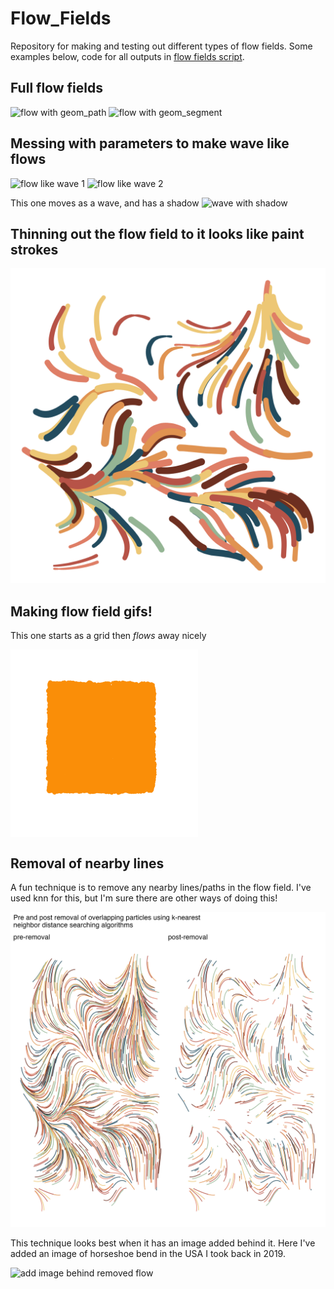 # Flow_Fields

Repository for making and testing out different types of flow fields. Some examples below, code for all outputs in [flow fields script](flow_field.R).

## Full flow fields

![flow with geom_path](./outputs/streams_02.png)
![flow with geom_segment](./outputs/streams.png)

## Messing with parameters to make wave like flows

![flow like wave 1](./outputs/wave_02.png)
![flow like wave 2](./outputs/waves_01.png)

This one moves as a wave, and has a shadow 
![wave with shadow](./outputs/moving_wave.gif)

## Thinning out the flow field to it looks like paint strokes

![slimmed down flow with changing size](./outputs/paint_strokes.png)

## Making flow field gifs!
This one starts as a grid then *flows* away nicely

<img align="center" alt="from grid to flow" width="300px" src="https://raw.githubusercontent.com/andrewmoles2/Flow_Fields/main/outputs/running_to_streams.gif" />

## Removal of nearby lines
A fun technique is to remove any nearby lines/paths in the flow field. I've used knn for this, but I'm sure there are other ways of doing this! 

![example of using knn to remove nearby particles](./outputs/removal_demo.png)

This technique looks best when it has an image added behind it. Here I've added an image of horseshoe bend in the USA I took back in 2019. 

![add image behind removed flow](./outputs/horseshoe_bend.png)



